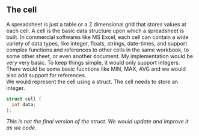 ## The cell
A spreadsheet is just a table or a 2 dimensional grid that stores values at each cell. A cell is the basic data structure upon which a spreadsheet is built. In commercial softwares like MS Excel, each cell can contain a wide variety of data types, like integer, floats, strings, date-times, and support complex functions and references to other cells in the same workbook, to some other sheet, or even another document. My implementation would be very very basic. To keep things simple, it would only support integers. There would be some basic fucntions like MIN, MAX, AVG and we would also add support for references.\
We would represent the cell using a struct. The cell needs to store an integer.
```c
struct cell {
  int data;
};
```
*This is not the final version of the struct. We would update and improve it as we code.*
